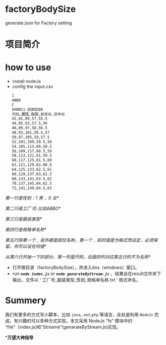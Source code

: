 # factoryBodySize
generate json for Factory setting 

# 项目简介


# how to use
* install nodeJs
* config the input.csv
 
 ``` txt
    1
    ABBO
    C
    5KN011-双排扣6R
    尺码,腰围,胸围,前衣长,后中长
    42,81,89,57,55.5
    44,85,93,57.5,56
    46,89,97,58,56.5
    48,93,101,58.5,57
    50,97,105,59,57.5
    52,101,109,59.5,58
    54,105,113,60,58.5
    56,109,117,60.5,59
    58,113,121,61,59.5
    60,117,125,61.5,60
    62,121,129,62,60.5
    64,125,133,62.5,61
    66,129,137,63,61.5
    68,133,141,63.5,62
    70,137,145,64,62.5
    72,141,149,64.5,63
 ```
 
  *第一行是性别：1 男 ，0 女**
  
  *第二行是工厂 ID 比如ABBO**
  
  *第三行是服装类型**
  
  *第四行是规格单名称**
  
  *第五行除第一个 `,` 前外都是部位名称，第一个 `,` 前的值是为格式而设定，必须保留，你可以设任何值**
  
  *从第六行开始一下的部分，第一列是尺码，后面的列对应第五行的不为名称**
  
  
* 打开根目录（factoryBodySize），并进入dos（windows）窗口。
* run ***`node index.js`*** or ***`node genarateByStream.js`*** ，结果会在result文件夹下输出，文件以 ‘ 工厂号_服装类型_性别_规格单名称.txt ’ 格式命名。

# Summery
 
 我们有更多的方式写小脚本，比如 `java`,`.net`,`php` 等语言，此处是利用 `NodeJs` 完成，有兴趣的可以多种方式实现。本文采用 NodeJs "fs" 模块中的 “file”（index.js)和"Streame"(genarateByStream.js)实现。
 
 ***万望大神指导**
